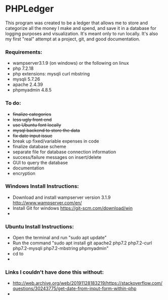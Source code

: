 # PHPLedger

This program was created to be a ledger that allows me to store and categorize all the money I make and spend, and save it in a database for logging purposes and visualization. 
It's meant only to run locally.
It's also my first "real" attempt at a project, git, and good documentation.

### Requirements:
- wampserver3.1.9 (on windows) or the following on linux
- php 7.2.18
- php extensions: mysqli curl mbstring
- mysqli 5.7.26
- apache 2.4.39
- phpmyadmin 4.8.5

### To do:
- ~~finalize categories~~
- ~~less ugly front end~~
- ~~use Ubuntu font locally~~
- ~~mysql backend to store the data~~
- ~~fix date input issue~~
- break up fixed/variable expenses in code
- finalize database scheme
- separate file for database connection information
- success/failure messages on insert/delete
- GUI to query the database
- documentation
- encryption

### Windows Install Instructions:
- Download and install wampserver version 3.1.9 http://www.wampserver.com/en/
- Install Git for windows https://git-scm.com/download/win
- 

### Ubuntu Install Instructions:
- Open the terminal and run "sudo apt update"
- Run the command "sudo apt install git apache2 php7.2 php7.2-curl php7.2-mysqli php7.2-mbstring phpmyadmin"
- cd to
-

### Links I couldn't have done this without:
- http://web.archive.org/web/20191128183219/https://stackoverflow.com/questions/30243775/get-date-from-input-form-within-php
- 